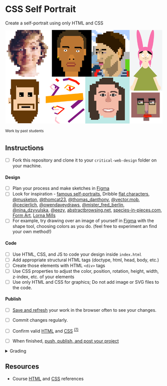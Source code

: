 
# CSS Self Portrait

Create a self-portrait using only HTML and CSS

![view source](assets/img/portraits.png)

<sup>Work by past students</sup>



## Instructions

- [ ] Fork this repository and clone it to your `critical-web-design` folder on your machine.

#### Design
- [ ] Plan your process and make sketches in [Figma](https://www.youtube.com/watch?v=AJK9NBGL5Bk)
- [ ] Look for inspiration - [famous self-portraits](https://mymodernmet.com/famous-self-portraits/), Dribble [flat characters](https://dribbble.com/search/flat%20characters), [@musketon](https://www.instagram.com/musketon/), [@thomcat23](https://www.instagram.com/thomcat23/), [@thomas_danthony](https://www.instagram.com/thomas_danthony/), [@vector.mob](https://www.instagram.com/vector.mob/), [@cecierlich](https://www.instagram.com/cecierlich/),
[@owendaveydraws](https://www.instagram.com/owendaveydraws/), [@mister_fred_berlin](https://www.instagram.com/mister_fred_berlin/), [@nina_dzyvulska](https://www.instagram.com/nina_dzyvulska/), [@eezy](https://www.instagram.com/eezy/), [abstractbrowsing.net](http://www.abstractbrowsing.net), [species-in-pieces.com](http://species-in-pieces.com/), [Form Art](http://www.c3.hu/collection/form/), [Lorna Mills](https://www.instagram.com/lorna.mills/?hl=en)
- [ ] For example, try drawing over an image of yourself in [Figma](https://figma.com) with the shape tool, choosing colors as you do. (feel free to experiment an find your own method!)

#### Code
- [ ] Use HTML, CSS, and JS to code your design inside `index.html`
- [ ] Add appropriate structural HTML tags (doctype, html, head, body, etc.)
- [ ] Create those elements with HTML `<div>` tags
- [ ] Use CSS properties to adjust the color, position, rotation, height, width, z-index, etc. of your elements
- [ ] Use only HTML and CSS for graphics; Do not add image or SVG files to the code.

#### Publish
- [ ] [Save and refresh](https://github.com/omundy/learn-computing/blob/main/topics-keyboard-shortcuts.md#web-development-edit-save-refresh-loop) your work in the browser often to see your changes.
- [ ] Commit changes regularly.
- [ ] Confirm valid [HTML](https://validator.w3.org/) and [CSS](https://jigsaw.w3.org/css-validator/) <sup>[(?)](https://github.com/omundy/dig245-critical-web-design/blob/main/reference-sheets/css.md#css-validation)</sup>
- [ ] When finished, [push, publish, and post your project](https://docs.google.com/document/d/17U_zmzM_eML_qkG0PaOdDRcEk3YEmbiQ1TyNnbAM08k/edit#bookmark=id.8jryplv1i8a)




<details>
<summary>Grading</summary>

Points | Description
---: | ---
4 | Concept
4 | Originality
4 | Execution / Technical
4 | Project is online, accessible, and linked from Moodle
4 | Valid HTML and CSS
20 | Total possible

</details>




## Resources

- Course [HTML](https://github.com/omundy/dig245-critical-web-design/blob/main/reference-sheets/html.md) and [CSS](https://github.com/omundy/dig245-critical-web-design/blob/main/reference-sheets/css.md) references






<!-- past work  

Fall 2017
https://omundy.wordpress.com/2017/09/18/web-art-box-model-self-portraits-fall-2017/
katie https://jsfiddle.net/ow3n/yrvsLo9w/1/
ted https://jsfiddle.net/ow3n/1jmzworg/1/
lauren https://jsfiddle.net/ow3n/v1wpkyj4/1/

Spring 2015
https://omundy.wordpress.com/2015/03/30/web1-spring-2015-self-portrait-highlights/
colson https://jsfiddle.net/ow3n/k1s4x5fh/1/
connor https://jsfiddle.net/ow3n/rn40ho6z/1/
jacob https://jsfiddle.net/ow3n/t4n2wdp9/1/
felicia https://jsfiddle.net/ow3n/3fpxqosh/1/

Fall 2014
https://omundy.wordpress.com/2014/10/22/web1-box-model-self-portrait-post-here/

-->
